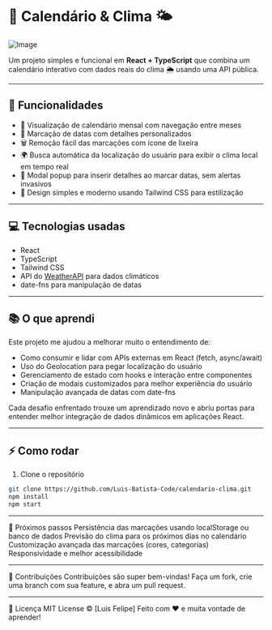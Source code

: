 # 📅 Calendário & Clima 🌤️

![Image](https://github.com/user-attachments/assets/4b0e1ad4-2997-452b-9e57-4619a6ab78c3)

Um projeto simples e funcional em **React + TypeScript** que combina um calendário interativo com dados reais do clima 🌦️ usando uma API pública. 

---

## 🚀 Funcionalidades

- 📆 Visualização de calendário mensal com navegação entre meses  
- 📝 Marcação de datas com detalhes personalizados  
- 🗑️ Remoção fácil das marcações com ícone de lixeira  
- 🌍 Busca automática da localização do usuário para exibir o clima local em tempo real  
- 💬 Modal popup para inserir detalhes ao marcar datas, sem alertas invasivos  
- 🎨 Design simples e moderno usando Tailwind CSS para estilização

---

## 💻 Tecnologias usadas

- React  
- TypeScript  
- Tailwind CSS  
- API do [WeatherAPI](https://www.weatherapi.com/) para dados climáticos  
- date-fns para manipulação de datas  

---

## 📚 O que aprendi

Este projeto me ajudou a melhorar muito o entendimento de:

- Como consumir e lidar com APIs externas em React (fetch, async/await)  
- Uso do Geolocation para pegar localização do usuário  
- Gerenciamento de estado com hooks e interação entre componentes  
- Criação de modais customizados para melhor experiência do usuário  
- Manipulação avançada de datas com date-fns  

Cada desafio enfrentado trouxe um aprendizado novo e abriu portas para entender melhor integração de dados dinâmicos em aplicações React. 

---

## ⚡ Como rodar

1. Clone o repositório  
```bash
git clone https://github.com/Luis-Batista-Code/calendario-clima.git
npm install
npm start
```
---
🎯 Próximos passos
Persistência das marcações usando localStorage ou banco de dados
Previsão do clima para os próximos dias no calendário
Customização avançada das marcações (cores, categorias)
Responsividade e melhor acessibilidade

---
🤝 Contribuições
Contribuições são super bem-vindas! Faça um fork, crie uma branch com sua feature, e abra um pull request.

---
📝 Licença
MIT License © [Luis Felipe]
Feito com ❤️ e muita vontade de aprender!
